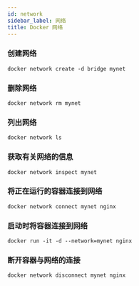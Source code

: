 ```yaml
---
id: network
sidebar_label: 网络
title: Docker 网络
---
```


### 创建网络

```shell
docker network create -d bridge mynet
```

### 删除网络

```shell
docker network rm mynet
```

### 列出网络

```shell
docker network ls
```

### 获取有关网络的信息

```shell
docker network inspect mynet
```

### 将正在运行的容器连接到网络

```shell
docker network connect mynet nginx
```

### 启动时将容器连接到网络

```shell
docker run -it -d --network=mynet nginx
```

### 断开容器与网络的连接

```shell
docker network disconnect mynet nginx
```
